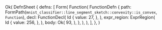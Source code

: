 Ok(
    DefnSheet {
        defns: [
            Form(
                Function(
                    FunctionDefn {
                        path: FormPath(`mnist_classifier::line_segment_sketch::convexity::is_convex`, `Function`),
                        decl: FunctionDecl(
                            Id {
                                value: 27,
                            },
                        ),
                        expr_region: ExprRegion(
                            Id {
                                value: 256,
                            },
                        ),
                        body: Ok(
                            93,
                        ),
                    },
                ),
            ),
        ],
    },
)